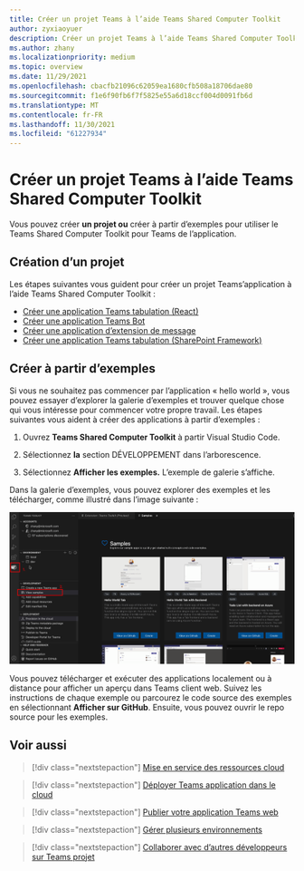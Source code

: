 ```yaml
---
title: Créer un projet Teams à l’aide Teams Shared Computer Toolkit
author: zyxiaoyuer
description: Créer un projet Teams à l’aide Teams Shared Computer Toolkit
ms.author: zhany
ms.localizationpriority: medium
ms.topic: overview
ms.date: 11/29/2021
ms.openlocfilehash: cbacfb21096c62059ea1680cfb508a18706dae80
ms.sourcegitcommit: f1e6f90fb6f7f5825e55a6d18ccf004d0091fb6d
ms.translationtype: MT
ms.contentlocale: fr-FR
ms.lasthandoff: 11/30/2021
ms.locfileid: "61227934"
---
```

# <a name="create-new-teams-project-using-teams-toolkit"></a>Créer un projet Teams à l’aide Teams Shared Computer Toolkit

Vous pouvez créer **un projet ou** créer à partir d’exemples pour utiliser le Teams Shared Computer Toolkit pour Teams de l’application. 

## <a name="create-new-project"></a>Création d’un projet

Les étapes suivantes vous guident pour créer un projet Teams’application à l’aide Teams Shared Computer Toolkit :

- [Créer une application Teams tabulation (React)](/microsoftteams/platform/sbs-gs-javascript?tabs=vscode%2Cvsc%2Cviscode%2Cvcode&tutorial-step=2)
- [Créer une application Teams Bot](/microsoftteams/platform/sbs-gs-spfx?tabs=vscode%2Cviscode&branch)
- [Créer une application d’extension de message](/microsoftteams/platform/sbs-gs-javascript?tabs=vscode%2Cvsc%2Cviscode%2Cvcode&tutorial-step=6&branch)
- [Créer une application Teams tabulation (SharePoint Framework)](/microsoftteams/platform/sbs-gs-spfx?tabs=vscode%2Cviscode&branch)

## <a name="create-from-samples"></a>Créer à partir d’exemples

Si vous ne souhaitez pas commencer par l’application «  hello world », vous pouvez essayer d’explorer la galerie d’exemples et trouver quelque chose qui vous intéresse pour commencer votre propre travail. Les étapes suivantes vous aident à créer des applications à partir d’exemples :

 1. Ouvrez **Teams Shared Computer Toolkit** à partir Visual Studio Code.

 1. Sélectionnez **la** section DÉVELOPPEMENT dans l’arborescence.

 1. Sélectionnez **Afficher les exemples.** L’exemple de galerie s’affiche.

Dans la galerie d’exemples, vous pouvez explorer des exemples et les télécharger, comme illustré dans l’image suivante :

![Teams Shared Computer Toolkit exemples d’affichage](./images/teams-toolkit-view-samples.png)

Vous pouvez télécharger et exécuter des applications localement ou à distance pour afficher un aperçu dans Teams client web. Suivez les instructions de chaque exemple ou parcourez le code source des exemples en sélectionnant **Afficher sur GitHub**. Ensuite, vous pouvez ouvrir le repo source pour les exemples.

## <a name="see-also"></a>Voir aussi

> [!div class="nextstepaction"]
> [Mise en service des ressources cloud](provision.md)

> [!div class="nextstepaction"]
> [Déployer Teams application dans le cloud](deploy.md)

> [!div class="nextstepaction"]
> [Publier votre application Teams web](TeamsFx-collaboration.md)

> [!div class="nextstepaction"]
> [Gérer plusieurs environnements](TeamsFx-multi-env.md)

> [!div class="nextstepaction"]
> [Collaborer avec d’autres développeurs sur Teams projet](TeamsFx-collaboration.md)
